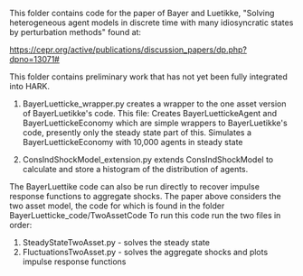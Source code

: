 This folder contains code for the paper of Bayer and Luetikke, "Solving heterogeneous agent models in discrete time with many idiosyncratic states by perturbation methods" found at:

https://cepr.org/active/publications/discussion_papers/dp.php?dpno=13071#

This folder contains preliminary work that has not yet been fully integrated into HARK.

1) BayerLuetticke_wrapper.py creates a wrapper to the one asset version of BayerLuetikke's code. 
This file:
Creates BayerLuettickeAgent and BayerLuettickeEconomy which are simple wrappers to BayerLuetikke's code, presently only the steady state part of this.
Simulates a BayerLuettickeEconomy with 10,000 agents in steady state

2) ConsIndShockModel_extension.py extends ConsIndShockModel to calculate and store a histogram of the distribution of agents.


The BayerLuettike code can also be run directly to recover impulse response functions to aggregate shocks.
The paper above considers the two asset model, the code for which is found in the folder BayerLuetticke_code/TwoAssetCode
To run this code run the two files in order:
1) SteadyStateTwoAsset.py - solves the steady state
2) FluctuationsTwoAsset.py - solves the aggregate shocks and plots impulse response functions
